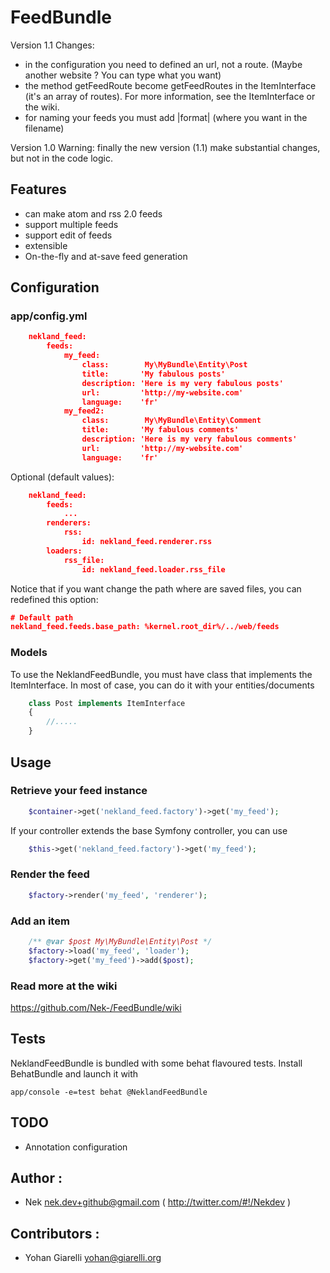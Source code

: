FeedBundle
===========

Version 1.1
Changes:
 * in the configuration you need to defined an url, not a route. (Maybe another website ? You can type what you want)
 * the method getFeedRoute become getFeedRoutes in the ItemInterface (it's an array of routes).
 For more information, see the ItemInterface or the wiki.
 * for naming your feeds you must add |format| (where you want in the filename)


Version 1.0
Warning: finally the new version (1.1) make substantial changes, but not in the code logic.


Features
--------

 * can make atom and rss 2.0 feeds
 * support multiple feeds
 * support edit of feeds
 * extensible
 * On-the-fly and at-save feed generation

Configuration
-------------

### app/config.yml

```JSON
    nekland_feed:
        feeds:
            my_feed:
                class:        My\MyBundle\Entity\Post
                title:       'My fabulous posts'
                description: 'Here is my very fabulous posts'
                url:         'http://my-website.com'
                language:    'fr'
            my_feed2:
                class:        My\MyBundle\Entity\Comment
                title:       'My fabulous comments'
                description: 'Here is my very fabulous comments'
                url:         'http://my-website.com'
                language:    'fr'
```
Optional (default values):
```JSON
    nekland_feed:
        feeds:
            ...
        renderers:
            rss:
                id: nekland_feed.renderer.rss
        loaders:
            rss_file:
                id: nekland_feed.loader.rss_file
```

Notice that if you want change the path where are saved files, you can redefined this option:
```JSON
# Default path
nekland_feed.feeds.base_path: %kernel.root_dir%/../web/feeds
```

### Models

To use the NeklandFeedBundle, you must have class that implements the ItemInterface. In most of case,
you can do it with your entities/documents
```PHP
    class Post implements ItemInterface
    {
        //.....
    }
```
Usage
-----

### Retrieve your feed instance
```PHP
    $container->get('nekland_feed.factory')->get('my_feed');
```
If your controller extends the base Symfony controller, you can use
```PHP
    $this->get('nekland_feed.factory')->get('my_feed');
```

### Render the feed
```PHP
    $factory->render('my_feed', 'renderer');
```
### Add an item
```PHP
    /** @var $post My\MyBundle\Entity\Post */
    $factory->load('my_feed', 'loader');
    $factory->get('my_feed')->add($post);
```
### Read more at the wiki

https://github.com/Nek-/FeedBundle/wiki

Tests
-----

NeklandFeedBundle is bundled with some behat flavoured tests. Install BehatBundle and launch it with

    app/console -e=test behat @NeklandFeedBundle

TODO
----

 * Annotation configuration

Author :
-------------
 * Nek <nek.dev+github@gmail.com> ( http://twitter.com/#!/Nekdev )

Contributors :
-------------

 * Yohan Giarelli <yohan@giarelli.org>
